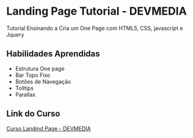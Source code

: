 # Landing Page Tutorial - DEVMEDIA  
Tutorial Ensinando a Cria um One Page com HTML5, CSS, javascript e Jquery  
## Habilidades Aprendidas  
 - Estrutura One page
 - Bar Topo Fixo
 - Botões de Navegação
 - Tolltips
 - Parallax  
 ## Link do Curso  
 [Curso Landind Page - DEVMEDIA](https://www.devmedia.com.br/curso/landing-page-como-criar-um-layout-com-html-css-e-javascript/1960)
